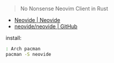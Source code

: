 
[site]: https://neovide.dev
[repo]: https://github.com/neovide/neovide.git

> No Nonsense Neovim Client in Rust
> 

- [Neovide | Neovide][site]
- [neovide/neovide | GitHub][repo]

install: 

~~~ sh
: Arch pacman
pacman -S neovide
~~~
